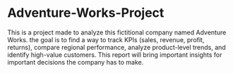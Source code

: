 # Adventure-Works-Project
This is a project made to analyze this fictitional company named Adventure Works.
the goal is to find a way to track KPIs (sales, revenue, profit, returns), compare regional performance, analyze product-level trends, and identify high-value customers.
This report will bring important insights for important decisions the company has to make.
